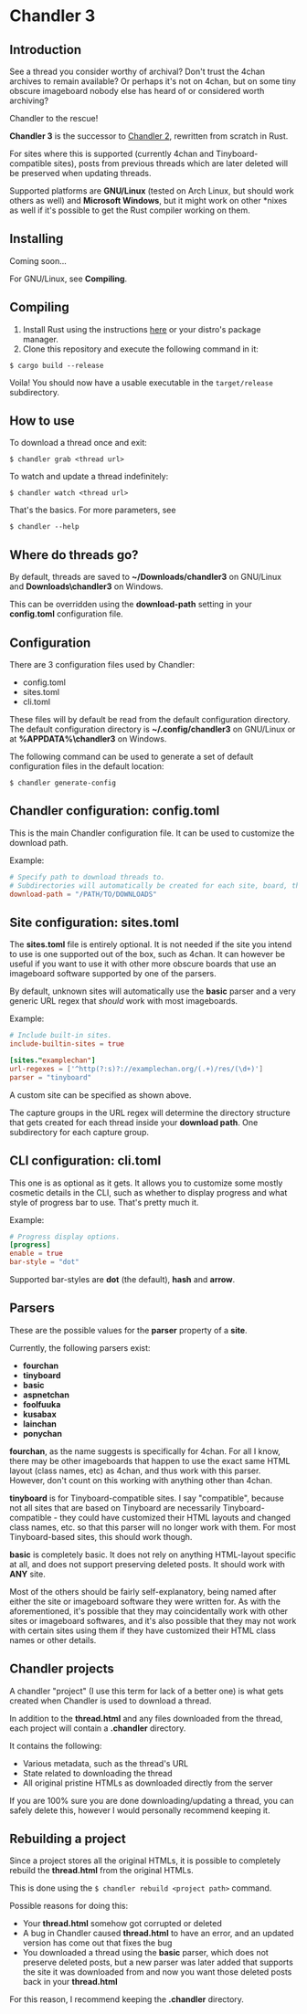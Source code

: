 # Chandler 3

## Introduction
See a thread you consider worthy of archival?
Don't trust the 4chan archives to remain available?
Or perhaps it's not on 4chan, but on some tiny obscure imageboard nobody else has heard of or considered worth archiving?

Chandler to the rescue!

**Chandler 3** is the successor to [Chandler 2](https://github.com/forbjok/chandler2), rewritten from scratch in Rust.

For sites where this is supported (currently 4chan and Tinyboard-compatible sites), posts from previous threads which are later deleted will be preserved when updating threads.

Supported platforms are **GNU/Linux** (tested on Arch Linux, but should work others as well) and **Microsoft Windows**, but it might work on other *nixes as well if it's possible to get the Rust compiler working on them.

## Installing
Coming soon...

For GNU/Linux, see **Compiling**.

## Compiling
1. Install Rust using the instructions [here](https://www.rust-lang.org/tools/install) or your distro's package manager.
2. Clone this repository and execute the following command in it:
```
$ cargo build --release
```

Voila! You should now have a usable executable in the `target/release` subdirectory.

## How to use
To download a thread once and exit:
```
$ chandler grab <thread url>
```

To watch and update a thread indefinitely:
```
$ chandler watch <thread url>
```

That's the basics. For more parameters, see
```
$ chandler --help
```

## Where do threads go?
By default, threads are saved to **~/Downloads/chandler3** on GNU/Linux and **Downloads\chandler3** on Windows.

This can be overridden using the **download-path** setting in your **config.toml** configuration file.

## Configuration
There are 3 configuration files used by Chandler:
* config.toml
* sites.toml
* cli.toml

These files will by default be read from the default configuration directory.
The default configuration directory is **~/.config/chandler3** on GNU/Linux or at **%APPDATA%\chandler3** on Windows.

The following command can be used to generate a set of default configuration files in the default location:
```
$ chandler generate-config
```

## Chandler configuration: config.toml
This is the main Chandler configuration file.
It can be used to customize the download path.

Example:
```toml
# Specify path to download threads to.
# Subdirectories will automatically be created for each site, board, thread, etc.
download-path = "/PATH/TO/DOWNLOADS"
```

## Site configuration: sites.toml
The **sites.toml** file is entirely optional.
It is not needed if the site you intend to use is one supported out of the box, such as 4chan.
It can however be useful if you want to use it with other more obscure boards that use an imageboard software supported by one of the parsers.

By default, unknown sites will automatically use the **basic** parser and a very generic URL regex that _should_ work with most imageboards.

Example:
```toml
# Include built-in sites.
include-builtin-sites = true

[sites."examplechan"]
url-regexes = ['^http(?:s)?://examplechan.org/(.+)/res/(\d+)']
parser = "tinyboard"
```

A custom site can be specified as shown above.

The capture groups in the URL regex will determine the directory structure that gets created for each thread inside your **download path**.
One subdirectory for each capture group.

## CLI configuration: cli.toml
This one is as optional as it gets.
It allows you to customize some mostly cosmetic details in the CLI, such as whether to display progress and what style of progress bar to use.
That's pretty much it.

Example:
```toml
# Progress display options.
[progress]
enable = true
bar-style = "dot"
```

Supported bar-styles are **dot** (the default), **hash** and **arrow**.

## Parsers
These are the possible values for the **parser** property of a **site**.

Currently, the following parsers exist:
* **fourchan**
* **tinyboard**
* **basic**
* **aspnetchan**
* **foolfuuka**
* **kusabax**
* **lainchan**
* **ponychan**

**fourchan**, as the name suggests is specifically for 4chan. For all I know, there may be other imageboards that happen to use the exact same HTML layout (class names, etc) as 4chan, and thus work with this parser. However, don't count on this working with anything other than 4chan.

**tinyboard** is for Tinyboard-compatible sites. I say "compatible", because not all sites that are based on Tinyboard are necessarily Tinyboard-compatible - they could have customized their HTML layouts and changed class names, etc. so that this parser will no longer work with them. For most Tinyboard-based sites, this should work though.

**basic** is completely basic. It does not rely on anything HTML-layout specific at all, and does not support preserving deleted posts. It should work with **ANY** site.

Most of the others should be fairly self-explanatory, being named after either the site or imageboard software they were written for.
As with the aforementioned, it's possible that they may coincidentally work with other sites or imageboard softwares, and it's also possible that they may not work with certain sites using them if they have customized their HTML class names or other details.

## Chandler projects
A chandler "project" (I use this term for lack of a better one) is what gets created when Chandler is used to download a thread.

In addition to the **thread.html** and any files downloaded from the thread, each project will contain a **.chandler** directory.

It contains the following:
* Various metadata, such as the thread's URL
* State related to downloading the thread
* All original pristine HTMLs as downloaded directly from the server

If you are 100% sure you are done downloading/updating a thread, you can safely delete this, however I would personally recommend keeping it.

## Rebuilding a project
Since a project stores all the original HTMLs, it is possible to completely rebuild the **thread.html** from the original HTMLs.

This is done using the `$ chandler rebuild <project path>` command.

Possible reasons for doing this:
* Your **thread.html** somehow got corrupted or deleted
* A bug in Chandler caused **thread.html** to have an error, and an updated version has come out that fixes the bug
* You downloaded a thread using the **basic** parser, which does not preserve deleted posts, but a new parser was later added that supports the site it was downloaded from and now you want those deleted posts back in your **thread.html**

For this reason, I recommend keeping the **.chandler** directory.
